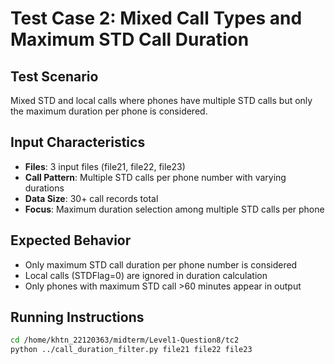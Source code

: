 # Test Case 2: Mixed Call Types and Maximum STD Call Duration

## Test Scenario
Mixed STD and local calls where phones have multiple STD calls but only the maximum duration per phone is considered.

## Input Characteristics
- **Files**: 3 input files (file21, file22, file23)
- **Call Pattern**: Multiple STD calls per phone number with varying durations
- **Data Size**: 30+ call records total
- **Focus**: Maximum duration selection among multiple STD calls per phone

## Expected Behavior
- Only maximum STD call duration per phone number is considered
- Local calls (STDFlag=0) are ignored in duration calculation
- Only phones with maximum STD call >60 minutes appear in output

## Running Instructions
```bash
cd /home/khtn_22120363/midterm/Level1-Question8/tc2
python ../call_duration_filter.py file21 file22 file23
```
